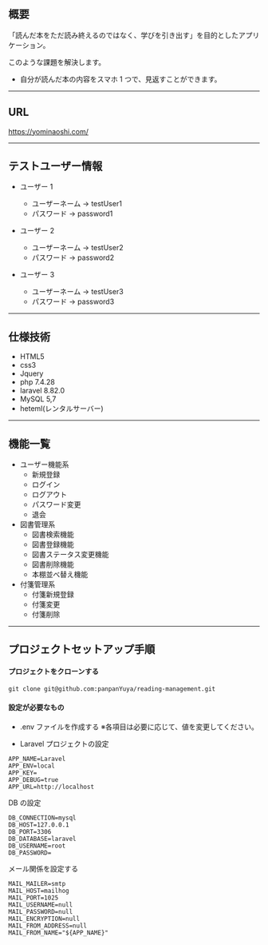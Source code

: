 ## 概要

「読んだ本をただ読み終えるのではなく、学びを引き出す」を目的としたアプリケーション。

このような課題を解決します。

-   自分が読んだ本の内容をスマホ 1 つで、見返すことができます。

---

## URL

https://yominaoshi.com/

---

## テストユーザー情報

-   ユーザー 1

    -   ユーザーネーム
        → testUser1
    -   パスワード
        → password1

-   ユーザー 2

    -   ユーザーネーム
        → testUser2
    -   パスワード
        → password2

-   ユーザー 3
    -   ユーザーネーム
        → testUser3
    -   パスワード
        → password3

---

## 仕様技術

-   HTML5
-   css3
-   Jquery
-   php 7.4.28
-   laravel 8.82.0
-   MySQL 5,7
-   heteml(レンタルサーバー)

---

## 機能一覧

-   ユーザー機能系
    -   新規登録
    -   ログイン
    -   ログアウト
    -   パスワード変更
    -   退会
-   図書管理系
    -   図書検索機能
    -   図書登録機能
    -   図書ステータス変更機能
    -   図書削除機能
    -   本棚並べ替え機能
-   付箋管理系
    -   付箋新規登録
    -   付箋変更
    -   付箋削除

---

## プロジェクトセットアップ手順

#### プロジェクトをクローンする

```
git clone git@github.com:panpanYuya/reading-management.git
```

#### 設定が必要なもの

-   .env ファイルを作成する
    ※各項目は必要に応じて、値を変更してください。

*   Laravel プロジェクトの設定

```
APP_NAME=Laravel
APP_ENV=local
APP_KEY=
APP_DEBUG=true
APP_URL=http://localhost
```

DB の設定

```
DB_CONNECTION=mysql
DB_HOST=127.0.0.1
DB_PORT=3306
DB_DATABASE=laravel
DB_USERNAME=root
DB_PASSWORD=
```

メール関係を設定する

```
MAIL_MAILER=smtp
MAIL_HOST=mailhog
MAIL_PORT=1025
MAIL_USERNAME=null
MAIL_PASSWORD=null
MAIL_ENCRYPTION=null
MAIL_FROM_ADDRESS=null
MAIL_FROM_NAME="${APP_NAME}"
```
